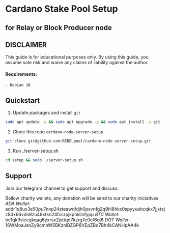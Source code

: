 # Cardano Stake Pool Setup

## for Relay or Block Producer node

## DISCLAIMER

This guide is for educational purposes only. By using this guide, you assume sole risk and waive any claims of liability against the author.

#### Requirements:

    - Debian 10

## Quickstart

1. Update packages and install `git`

```bash
sudo apt update -y && sudo apt upgrade -y && sudo apt install -y git
```

2. Clone this repo `cardano-node-server-setup`

```bash
git clone git@github.com:REBELpool/cardano-node-server-setup.git
```

3. Run ./server-setup.sh

```bash
cd setup && sudo ./server-setup.sh
```

## Support

Join our telegram channel to get support and discuss.

Bellow charity wallets, any donation will be send to our charity iniciatives
_ADA Wallet_: addr1q8ux3e50pu7nnp24zteawqfdjh0psvnfg2q9hl8hkx0spyyuahcqkx7jjxtzjz83x66vdn9zu49xtkn24fccrpjkphlslnfypp
_BTC Wallet_: bc1qk9sleegkqag6yxrsx2jsttqd7kzrg7e0ef6qj6
_DOT Wallet_: 16WMoaJsnZy9cmnW5BKzniBZGP8VEpZBo7Bh4kCANHpAA4k
